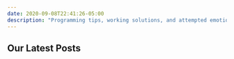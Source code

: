 ```yaml
---
date: 2020-09-08T22:41:26-05:00
description: "Programming tips, working solutions, and attempted emotional inspiration."
---
```


## Our Latest Posts